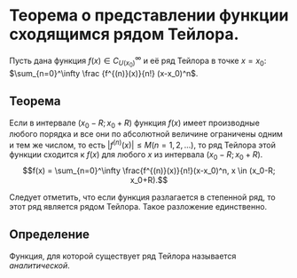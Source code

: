 # Теорема о представлении функции сходящимся рядом Тейлора.

Пусть дана функция $f(x) \in C_{U(x_0)}^\infty$ и её ряд Тейлора в точке
$x=x_0$: $\sum_{n=0}^\infty \frac {f^{(n)}(x)}{n!} (x-x_0)^n$.

## Теорема

Если в интервале $(x_0-R; x_0+R)$ функция $f(x)$ имеет производные
любого порядка и все они по абсолютной величине ограничены одним и тем же
числом, то есть $|f^{(n)}(x)| \le M (n=1, 2,...)$, то ряд Тейлора этой функции
сходится к $f(x)$ для любого $x$ из интервала $(x_0-R; x_0+R)$.
$$f(x) = \sum_{n=0}^\infty \frac{f^{(n)}(x)}{n!}(x-x_0)^n, x \in 
(x_0-R; x_0+R).$$

Следует отметить, что если функция разлагается в степенной ряд, то этот ряд
является рядом Тейлора. Такое разложение единственно.

## Определение

Функция, для которой существует ряд Тейлора называется *аналитической*.
